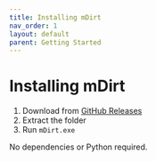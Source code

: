 ```yaml
---
title: Installing mDirt
nav_order: 1
layout: default
parent: Getting Started
---
```


# Installing mDirt

1. Download from [GitHub Releases](https://github.com/Faith-and-Code-Technologies/mDirt/releases)
2. Extract the folder
3. Run `mDirt.exe`

No dependencies or Python required.
